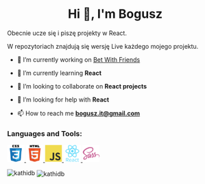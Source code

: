 <h1 align="center">Hi 👋, I'm Bogusz</h1>

Obecnie ucze się i piszę projekty w React.

W repozytoriach znajdują się wersję Live każdego mojego projektu.


- 🔭 I’m currently working on [Bet With Friends](https://github.com/KathidB/bet-with-friends)

- 🌱 I’m currently learning **React**

- 👯 I’m looking to collaborate on **React projects**

- 🤝 I’m looking for help with **React**

- 📫 How to reach me **bogusz.it@gmail.com**


<p align="left">
</p>

<h3 align="left">Languages and Tools:</h3>
<p align="left"> <a href="https://www.w3schools.com/css/" target="_blank" rel="noreferrer"> <img src="https://raw.githubusercontent.com/devicons/devicon/master/icons/css3/css3-original-wordmark.svg" alt="css3" width="40" height="40"/> </a> <a href="https://www.w3.org/html/" target="_blank" rel="noreferrer"> <img src="https://raw.githubusercontent.com/devicons/devicon/master/icons/html5/html5-original-wordmark.svg" alt="html5" width="40" height="40"/> </a> <a href="https://developer.mozilla.org/en-US/docs/Web/JavaScript" target="_blank" rel="noreferrer"> <img src="https://raw.githubusercontent.com/devicons/devicon/master/icons/javascript/javascript-original.svg" alt="javascript" width="40" height="40"/> </a> <a href="https://reactjs.org/" target="_blank" rel="noreferrer"> <img src="https://raw.githubusercontent.com/devicons/devicon/master/icons/react/react-original-wordmark.svg" alt="react" width="40" height="40"/> </a> <a href="https://sass-lang.com" target="_blank" rel="noreferrer"> <img src="https://raw.githubusercontent.com/devicons/devicon/master/icons/sass/sass-original.svg" alt="sass" width="40" height="40"/> </a> </p>

<p><img align="left" src="https://github-readme-stats.vercel.app/api/top-langs?username=kathidb&show_icons=true&locale=en&layout=compact" alt="kathidb" /></p>

<p>&nbsp;<img align="center" src="https://github-readme-stats.vercel.app/api?username=kathidb&show_icons=true&locale=en" alt="kathidb" /></p>



